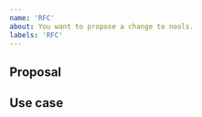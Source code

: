 ```yaml
---
name: 'RFC'
about: You want to propose a change to nools.
labels: 'RFC'
---
```


<!--
Please fill out this entire template so that we can evaluate your proposal as quickly as possible.
-->

## Proposal

<!--
  Explain why you need this change and why this cannot be addressed with effector's current set of features.
-->

## Use case

